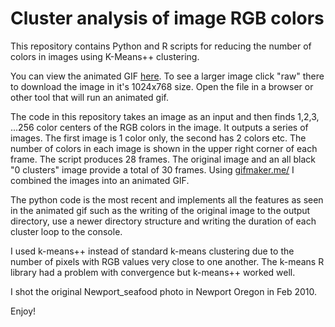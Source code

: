 Cluster analysis of image RGB colors
====================================

This repository contains Python and R scripts for reducing the number of colors in images using K-Means++ clustering.

You can view the animated GIF [here](image_output_files/Newport_seafood_k_means++_cluster_animated.gif).  To see a larger image click "raw" there to download the image in it's 1024x768 size.  Open the file in a browser or other tool that will run an animated gif.

The code in this repository takes an image as an input and then finds 1,2,3, ...256 color centers of the RGB colors in the image.  It outputs a series of images. The first image is 1 color only, the second has 2 colors etc.  The number of colors in each image is shown in the upper right corner of each frame.  The script produces 28 frames.  The original image and an all black "0 clusters" image provide a total of 30 frames.  Using <a href="http://gifmaker.me/" rel="nofollow">gifmaker.me/</a> I combined the images into an animated GIF.

The python code is the most recent and implements all the features as seen in the animated gif such as the writing of the original image to the output directory, use a newer directory structure and writing the duration of each cluster loop to the console.

I used k-means++ instead of standard k-means clustering due to the number of pixels with RGB values very close to one another.  The k-means R library had a problem with convergence but k-means++ worked well.

I shot the original Newport_seafood photo in Newport Oregon in Feb 2010.

Enjoy!
